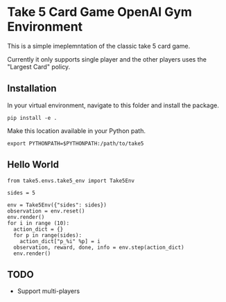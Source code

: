 # Take 5 Card Game OpenAI Gym Environment

This is a simple imeplemntation of the classic take 5 card game.

Currently it only supports single player and the other players uses the "Largest Card" policy.

## Installation
In your virtual environment, navigate to this folder and install the package.
```
pip install -e .
```

Make this location available in your Python path.
```
export PYTHONPATH=$PYTHONPATH:/path/to/take5
```

## Hello World
```
from take5.envs.take5_env import Take5Env

sides = 5

env = Take5Env({"sides": sides})
observation = env.reset()
env.render()
for i in range (10):
  action_dict = {}
  for p in range(sides):
    action_dict["p_%i" %p] = i
  observation, reward, done, info = env.step(action_dict)
  env.render()
```

## TODO
 - Support multi-players